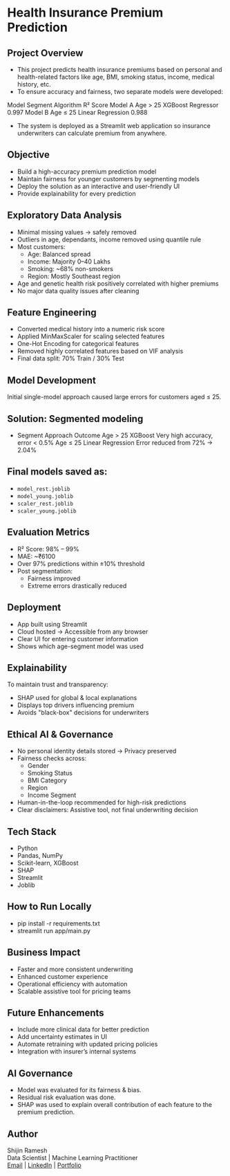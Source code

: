 # Health Insurance Premium Prediction
## Project Overview

- This project predicts health insurance premiums based on personal and health-related factors like age, BMI, smoking status, income, medical history, etc.
- To ensure accuracy and fairness, two separate models were developed:

Model	      Segment	      Algorithm	      R² Score
Model A	   Age > 25	   XGBoost Regressor	 0.997
Model B	   Age ≤ 25	   Linear Regression	 0.988

- The system is deployed as a Streamlit web application so insurance underwriters can calculate premium from anywhere.

## Objective

- Build a high-accuracy premium prediction model
- Maintain fairness for younger customers by segmenting models
- Deploy the solution as an interactive and user-friendly UI
- Provide explainability for every prediction

## Exploratory Data Analysis

- Minimal missing values → safely removed
- Outliers in age, dependants, income removed using quantile rule
- Most customers:
  - Age: Balanced spread
  - Income: Majority 0–40 Lakhs
  - Smoking: ~68% non-smokers
  - Region: Mostly Southeast region
- Age and genetic health risk positively correlated with higher premiums
- No major data quality issues after cleaning

## Feature Engineering

- Converted medical history into a numeric risk score
- Applied MinMaxScaler for scaling selected features
- One-Hot Encoding for categorical features
- Removed highly correlated features based on VIF analysis
- Final data split: 70% Train / 30% Test

## Model Development

Initial single-model approach caused large errors for customers aged ≤ 25.

## Solution: Segmented modeling

- Segment	Approach	Outcome
Age > 25	XGBoost	Very high accuracy, error < 0.5%
Age ≤ 25	Linear Regression	Error reduced from 72% → 2.04%

## Final models saved as:

- `model_rest.joblib`
- `model_young.joblib`
- `scaler_rest.joblib`
- `scaler_young.joblib`

## Evaluation Metrics

- R² Score: 98% – 99%
- MAE: ~₹6100
- Over 97% predictions within ±10% threshold
- Post segmentation:
  - Fairness improved
  - Extreme errors drastically reduced

## Deployment

- App built using Streamlit
- Cloud hosted → Accessible from any browser
- Clear UI for entering customer information
- Shows which age-segment model was used

## Explainability

To maintain trust and transparency:
- SHAP used for global & local explanations
- Displays top drivers influencing premium
- Avoids "black-box" decisions for underwriters

## Ethical AI & Governance

- No personal identity details stored → Privacy preserved
- Fairness checks across:
  - Gender
  - Smoking Status
  - BMI Category
  - Region
  - Income Segment
- Human-in-the-loop recommended for high-risk predictions
- Clear disclaimers: Assistive tool, not final underwriting decision

## Tech Stack

- Python
- Pandas, NumPy
- Scikit-learn, XGBoost
- SHAP
- Streamlit
- Joblib

## How to Run Locally

- pip install -r requirements.txt
- streamlit run app/main.py

## Business Impact

- Faster and more consistent underwriting
- Enhanced customer experience
- Operational efficiency with automation
- Scalable assistive tool for pricing teams

## Future Enhancements

- Include more clinical data for better prediction
- Add uncertainty estimates in UI
- Automate retraining with updated pricing policies
- Integration with insurer’s internal systems

## AI Governance

-	Model was evaluated for its fairness & bias.
-	Residual risk evaluation was done.
-	SHAP was used to explain overall contribution of each feature to the premium prediction.

## Author

Shijin Ramesh  
Data Scientist | Machine Learning Practitioner  
[Email](kshijin92@gmail.com) | [LinkedIn](https://www.linkedin.com/in/shijinramesh/) | [Portfolio](https://www.shijinramesh.co.in/)
